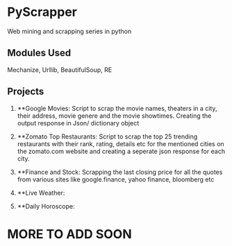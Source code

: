 PyScrapper
==========

Web mining and scrapping series in python

## Modules Used 

Mechanize, Urllib, BeautifulSoup, RE

## Projects

1. **Google Movies:
	Script to scrap the movie names, theaters in a city, their address, movie genere and the movie showtimes. Creating the output response in Json/ dictionary object

2. **Zomato Top Restaurants:
	Script to scrap the top 25 trending restaurants with their rank, rating, details etc for the mentioned cities on the zomato.com website and creating a seperate json response for each city.


3. **Finance and Stock:
	Scrapping the last closing price for all the quotes from various sites like google.finance, yahoo finance, bloomberg etc

4. **Live Weather:

5. **Daily Horoscope:

MORE TO ADD SOON
================